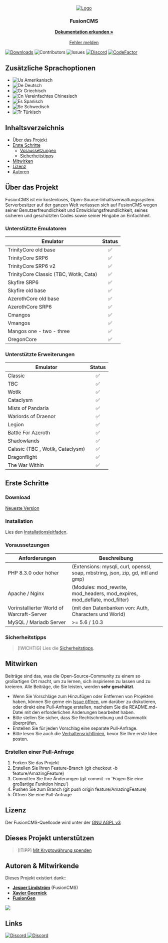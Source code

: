 <br/>
<p align="center">
  <a href="https://github.com/FusionWowCMS/FusionCMS">
    <img src="https://github.com/FusionWowCMS/FusionCMS/assets/12217476/e17a9db8-30dd-41bc-b4e9-30b66b55bc4f" alt="Logo">
  </a>
  
<h3 align="center">FusionCMS</h3>

  <p align="center">
    <a href="https://github.com/FusionWowCMS/FusionCMS/wiki"><strong>Dokumentation erkunden »</strong></a>
    <br/>
    <br/>
    <a href="https://github.com/FusionWowCMS/FusionCMS/issues">Fehler melden</a>
  </p>
</p>

[![Downloads](https://img.shields.io/github/downloads/FusionWowCMS/FusionCMS/total)](https://github.com/FusionWowCMS/FusionCMS/releases "Releases") ![Contributors](https://img.shields.io/github/contributors/FusionWowCMS/FusionCMS?color=dark-green) ![Issues](https://img.shields.io/github/issues/FusionWowCMS/FusionCMS) [![Discord](https://img.shields.io/discord/1116706973828775976.svg)](https://discord.gg/tnWTkZ7akZ "Our community hub on Discord") [![CodeFactor](https://www.codefactor.io/repository/github/fusionwowcms/fusioncms/badge/main)](https://www.codefactor.io/repository/github/fusionwowcms/fusioncms/overview/main)

## Zusätzliche Sprachoptionen
* <img src="https://github.com/user-attachments/assets/afdbd410-e55f-47f1-8029-5ffa16b3f9b8" alt="Us"> Amerikanisch
* <img src="https://github.com/user-attachments/assets/b1ed3bb4-f4cb-4ff3-8b4b-99b3c02362ea" alt="De"> Deutsch
* <img src="https://github.com/user-attachments/assets/6a61ca7c-fd94-4f1f-adbf-07117075bfeb" alt="Gr"> Griechisch
* <img src="https://github.com/user-attachments/assets/f0542992-4129-4d7b-aed7-c23d84e1cde2" alt="Cn"> Vereinfachtes Chinesisch
* <img src="https://github.com/user-attachments/assets/e3da29b8-c42e-4966-ae60-58a57a0f3ad0" alt="Es"> Spanisch
* <img src="https://github.com/user-attachments/assets/fb0b8d52-3aa2-4066-a47e-a6d226412a99" alt="Se"> Schwedisch
* <img src="https://github.com/user-attachments/assets/f270fc9f-62f6-4d59-b136-9a980eee039f" alt="Tr"> Türkisch

## Inhaltsverzeichnis

* [Über das Projekt](#über-das-projekt)
* [Erste Schritte](#erste-schritte)
    * [Voraussetzungen](#voraussetzungen)
    * [Sicherheitstipps](#sicherheitstipps)
* [Mitwirken](#mitwirken)
* [Lizenz](#lizenz)
* [Autoren](#autoren--mitwirkende)

## Über das Projekt

FusionCMS ist ein kostenloses, Open-Source-Inhaltsverwaltungssystem. Serverbesitzer auf der ganzen Welt verlassen sich auf FusionCMS wegen seiner Benutzerfreundlichkeit und Entwicklungsfreundlichkeit, seines sicheren und geschützten Codes sowie seiner Hingabe an Einfachheit.

### Unterstützte Emulatoren

| Emulator                                 | Status |
|------------------------------------------|:--------:|
| TrinityCore old base                     | ✅ |
| TrinityCore SRP6                         | ✅ |
| TrinityCore SRP6 v2                      | ✅ |
| TrinityCore Classic (TBC, Wotlk, Cata)   | ✅ |
| Skyfire SRP6                             | ✅ |
| Skyfire old base                         | ✅ |
| AzerothCore old base                     | ✅ |
| AzerothCore SRP6                         | ✅ |
| Cmangos                                  | ✅ |
| Vmangos                                  | ✅ |
| Mangos one - two - three                 | ✅ |
| OregonCore                               | ✅ |

### Unterstützte Erweiterungen

| Emulator                             | Status |
|--------------------------------------|:--------:|
| Classic                              | ✅ |
| TBC                                  | ✅ |
| Wotlk                                | ✅ |
| Cataclysm                            | ✅ |
| Mists of Pandaria                    | ✅ |
| Warlords of Draenor                  | ✅ |
| Legion                               | ✅ |
| Battle For Azeroth                   | ✅ |
| Shadowlands                          | ✅ |
| Calssic (TBC , Wotlk, Cataclysm)     | ✅ |
| Dragonflight                         | ✅ |
| The War Within                       | ✅ |

## Erste Schritte

### Download

[Neueste Version](https://github.com/TheFrozenThr0ne/FusionCMS-Moon-of-Dragon.com/archive/refs/heads/main.zip)

### Installation
Lies den [Installationsleitfaden](https://github.com/FusionWowCMS/FusionCMS/wiki/Installation-Guide).

### Voraussetzungen

| Anforderungen                             | Beschreibung                                                                               |
|-------------------------------------------|--------------------------------------------------------------------------------------------|
| PHP 8.3.0 oder höher                      | (Extensions: mysqli, curl, openssl, soap, mbstring, json, zip, gd, intl and gmp)           |
| Apache / Nginx                            | (Modules: mod_rewrite, mod_headers, mod_expires, mod_deflate, mod_filter)                  |
| Vorinstallierter World of Warcraft-Server | (mit den Datenbanken von: Auth, Characters und World)                                      |
| MySQL / Mariadb Server                    | >= 5.6 / 10.3                                                                              |

### Sicherheitstipps
> [!WICHTIG]
> Lies die [Sicherheitstipps](SECURITY.md).

## Mitwirken

Beiträge sind das, was die Open-Source-Community zu einem so großartigen Ort macht, um zu lernen, sich inspirieren zu lassen und zu kreieren. Alle Beiträge, die Sie leisten, werden **sehr geschätzt**.

* Wenn Sie Vorschläge zum Hinzufügen oder Entfernen von Projekten haben, können Sie gerne ein [Issue öffnen](https://github.com/FusionWowCMS/FusionCMS/issues/new), um darüber zu diskutieren, oder direkt eine Pull-Anfrage erstellen, nachdem Sie die README.md-Datei mit den erforderlichen Änderungen bearbeitet haben.
* Bitte stellen Sie sicher, dass Sie Rechtschreibung und Grammatik überprüfen.
* Erstellen Sie für jeden Vorschlag eine separate Pull-Anfrage.
* Bitte lesen Sie auch die [Verhaltensrichtlinien](https://github.com/FusionWowCMS/FusionCMS/blob/main/.github/CODE_OF_CONDUCT.md), bevor Sie Ihre erste Idee posten.

### Erstellen einer Pull-Anfrage

1. Forken Sie das Projekt
2. Erstellen Sie Ihren Feature-Branch (git checkout -b feature/AmazingFeature)
3. Committen Sie Ihre Änderungen (git commit -m 'Fügen Sie eine großartige Funktion hinzu')
4. Pushen Sie zum Branch (git push origin feature/AmazingFeature)
5. Öffnen Sie eine Pull-Anfrage

## Lizenz

Der FusionCMS-Quellcode wird unter der [GNU AGPL v3](https://github.com/FusionWowCMS/FusionCMS/blob/main/LICENSE)

## Dieses Projekt unterstützen
> [!TIPP]
[Mit Kryptowährung spenden](https://paylink.payment4.com/en/Fusion%20CMS/007d3e04-643d-4105-b113-d37ad09e747e)

## Autoren & Mitwirkende

Dieses Projekt existiert dank::

- **[Jesper Lindström](https://github.com/jesperlindstrom)** (FusionCMS)
- **[Xavier Geernick](https://github.com/XavierGeerinck)**
- **[FusionGen](https://github.com/FusionGen/FusionGEN)**

<a href="https://github.com/FusionWowCMS/FusionCMS/graphs/contributors">
  <img src="https://contrib.rocks/image?repo=FusionWowCMS/FusionCMS" />
</a>

## Links

<a href="https://discord.gg/tnWTkZ7akZ">
    <img src="https://discord.com/api/guilds/1116706973828775976/widget.png?style=banner2" alt="Discord">
</a> <a href="http://discord.gamerscentral.de/">
    <img src="https://discord.com/api/guilds/213752188411969547/widget.png?style=banner2" alt="Discord">
</a>
